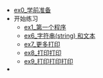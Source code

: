 - [ex0_学前准备](ex0_DeadWork.md)
- 开始练习
    - [ex1_第一个程序](ex1_HelloWorld.md)
    - [ex6_字符串(string) 和文本](ex6_String_and_text.md)
    - [ex7_更多打印](ex7_MorePrint.md)
    - [ex8_打印打印](ex8_PrintPrint.md)
    - [ex9_打印打印打印](ex9_PrintPrintPrint.md)
- 